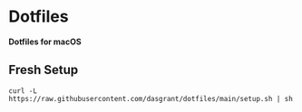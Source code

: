 Dotfiles
================================

**Dotfiles for macOS**

Fresh Setup
--------------------------------

`curl -L https://raw.githubusercontent.com/dasgrant/dotfiles/main/setup.sh | sh`
